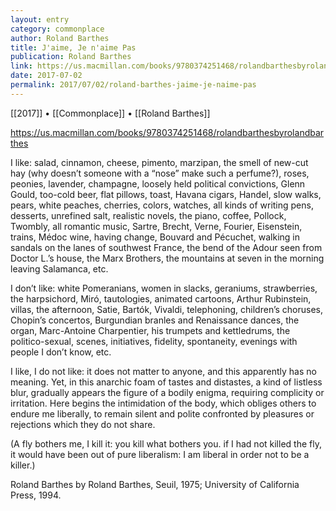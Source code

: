 ```yaml
---
layout: entry
category: commonplace
author: Roland Barthes
title: J'aime, Je n'aime Pas
publication: Roland Barthes
link: https://us.macmillan.com/books/9780374251468/rolandbarthesbyrolandbarthes
date: 2017-07-02
permalink: 2017/07/02/roland-barthes-jaime-je-naime-pas
---
```


[[2017]] • [[Commonplace]] • [[Roland Barthes]] 

https://us.macmillan.com/books/9780374251468/rolandbarthesbyrolandbarthes

I like: salad, cinnamon, cheese, pimento, marzipan, the smell of new-cut hay (why doesn’t someone with a “nose” make such a perfume?), roses, peonies, lavender, champagne, loosely held political convictions, Glenn Gould, too-cold beer, flat pillows, toast, Havana cigars, Handel, slow walks, pears, white peaches, cherries, colors, watches, all kinds of writing pens, desserts, unrefined salt, realistic novels, the piano, coffee, Pollock, Twombly, all romantic music, Sartre, Brecht, Verne, Fourier, Eisenstein, trains, Médoc wine, having change, Bouvard and Pécuchet, walking in sandals on the lanes of southwest France, the bend of the Adour seen from Doctor L.’s house, the Marx Brothers, the mountains at seven in the morning leaving Salamanca, etc.

I don’t like: white Pomeranians, women in slacks, geraniums, strawberries, the harpsichord, Miró, tautologies, animated cartoons, Arthur Rubinstein, villas, the afternoon, Satie, Bartók, Vivaldi, telephoning, children’s choruses, Chopin’s concertos, Burgundian branles and Renaissance dances, the organ, Marc-Antoine Charpentier, his trumpets and kettledrums, the politico-sexual, scenes, initiatives, fidelity, spontaneity, evenings with people I don’t know, etc.

I like, I do not like: it does not matter to anyone, and this apparently has no meaning. Yet, in this anarchic foam of tastes and distastes, a kind of listless blur, gradually appears the figure of a bodily enigma, requiring complicity or irritation. Here begins the intimidation of the body, which obliges others to endure me liberally, to remain silent and polite confronted by pleasures or rejections which they do not share.

(A fly bothers me, I kill it: you kill what bothers you. if I had not killed the fly, it would have been out of pure liberalism: I am liberal in order not to be a killer.)

Roland Barthes by Roland Barthes, Seuil, 1975; University of California Press, 1994.